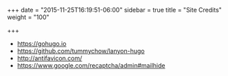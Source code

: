 +++
date = "2015-11-25T16:19:51-06:00"
sidebar = true
title = "Site Credits"
weight = "100"

+++

* <https://gohugo.io>
* <https://github.com/tummychow/lanyon-hugo>
* <http://antifavicon.com/>
* <https://www.google.com/recaptcha/admin#mailhide>
